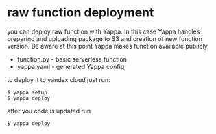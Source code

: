# raw function deployment

you can deploy raw function with Yappa. In this case Yappa handles preparing and uploading package to S3 and creation of
new function version. Be aware at this point Yappa makes function available publicly.

- function.py - basic serverless function
- yappa.yaml - generated Yappa config

to deploy it to yandex cloud just run:

```shell 
$ yappa setup 
$ yappa deploy 
```

after you code is updated run

```shell 
$ yappa deploy 
```